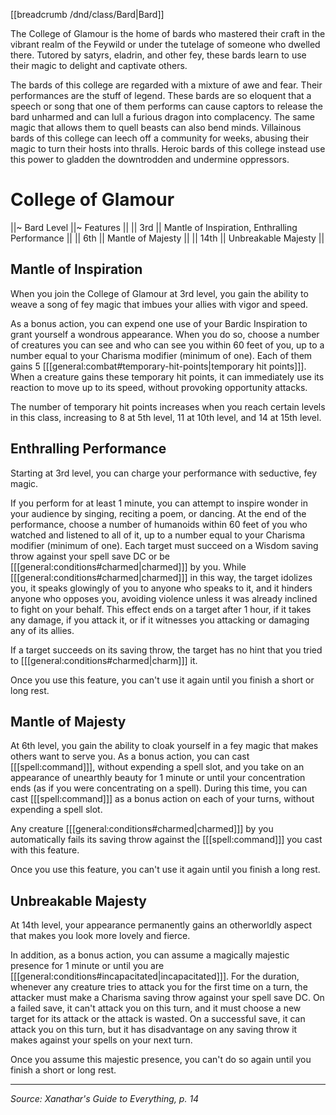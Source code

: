 [[breadcrumb /dnd/class/Bard|Bard]]

The College of Glamour is the home of bards who mastered their craft in the vibrant realm of the Feywild or under the tutelage of someone who dwelled there. Tutored by satyrs, eladrin, and other fey, these bards learn to use their magic to delight and captivate others.

The bards of this college are regarded with a mixture of awe and fear. Their performances are the stuff of legend. These bards are so eloquent that a speech or song that one of them performs can cause captors to release the bard unharmed and can lull a furious dragon into complacency. The same magic that allows them to quell beasts can also bend minds. Villainous bards of this college can leech off a community for weeks, abusing their magic to turn their hosts into thralls. Heroic bards of this college instead use this power to gladden the downtrodden and undermine oppressors.

# College of Glamour

||~ Bard Level ||~ Features ||
|| 3rd || Mantle of Inspiration, Enthralling Performance ||
|| 6th || Mantle of Majesty ||
|| 14th || Unbreakable Majesty ||

## Mantle of Inspiration

When you join the College of Glamour at 3rd level, you gain the ability to weave a song of fey magic that imbues your allies with vigor and speed.

As a bonus action, you can expend one use of your Bardic Inspiration to grant yourself a wondrous appearance. When you do so, choose a number of creatures you can see and who can see you within 60 feet of you, up to a number equal to your Charisma modifier (minimum of one). Each of them gains 5 [[[general:combat#temporary-hit-points|temporary hit points]]]. When a creature gains these temporary hit points, it can immediately use its reaction to move up to its speed, without provoking opportunity attacks.

The number of temporary hit points increases when you reach certain levels in this class, increasing to 8 at 5th level, 11 at 10th level, and 14 at 15th level.

## Enthralling Performance

Starting at 3rd level, you can charge your performance with seductive, fey magic.

If you perform for at least 1 minute, you can attempt to inspire wonder in your audience by singing, reciting a poem, or dancing. At the end of the performance, choose a number of humanoids within 60 feet of you who watched and listened to all of it, up to a number equal to your Charisma modifier (minimum of one). Each target must succeed on a Wisdom saving throw against your spell save DC or be [[[general:conditions#charmed|charmed]]] by you. While [[[general:conditions#charmed|charmed]]] in this way, the target idolizes you, it speaks glowingly of you to anyone who speaks to it, and it hinders anyone who opposes you, avoiding violence unless it was already inclined to fight on your behalf. This effect ends on a target after 1 hour, if it takes any damage, if you attack it, or if it witnesses you attacking or damaging any of its allies.

If a target succeeds on its saving throw, the target has no hint that you tried to [[[general:conditions#charmed|charm]]] it.

Once you use this feature, you can't use it again until you finish a short or long rest.

## Mantle of Majesty

At 6th level, you gain the ability to cloak yourself in a fey magic that makes others want to serve you. As a bonus action, you can cast [[[spell:command]]], without expending a spell slot, and you take on an appearance of unearthly beauty for 1 minute or until your concentration ends (as if you were concentrating on a spell). During this time, you can cast [[[spell:command]]] as a bonus action on each of your turns, without expending a spell slot.

Any creature [[[general:conditions#charmed|charmed]]] by you automatically fails its saving throw against the [[[spell:command]]] you cast with this feature.

Once you use this feature, you can't use it again until you finish a long rest.

## Unbreakable Majesty

At 14th level, your appearance permanently gains an otherworldly aspect that makes you look more lovely and fierce.

In addition, as a bonus action, you can assume a magically majestic presence for 1 minute or until you are [[[general:conditions#incapacitated|incapacitated]]]. For the duration, whenever any creature tries to attack you for the first time on a turn, the attacker must make a Charisma saving throw against your spell save DC. On a failed save, it can't attack you on this turn, and it must choose a new target for its attack or the attack is wasted. On a successful save, it can attack you on this turn, but it has disadvantage on any saving throw it makes against your spells on your next turn.

Once you assume this majestic presence, you can't do so again until you finish a short or long rest.

----

*Source: Xanathar's Guide to Everything, p. 14*
